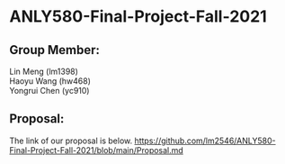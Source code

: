 # ANLY580-Final-Project-Fall-2021

## Group Member:
Lin Meng (lm1398)<br>
Haoyu Wang (hw468)<br>
Yongrui Chen (yc910)<br>

## Proposal:
The link of our proposal is below.
https://github.com/lm2546/ANLY580-Final-Project-Fall-2021/blob/main/Proposal.md
